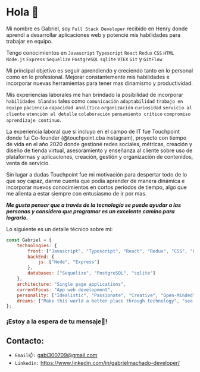 # Hola 👋

Mi nombre es Gabriel, soy `Full Stack Developer` recibido en Henry donde aprendí a desarrollar aplicaciones web y potencié mis habilidades para trabajar en equipo.

Tengo conocimientos en `Javascript` `Typescript` `React` `Redux` `CSS` `HTML` `Node.js` `Express` `Sequelize` `PostgreSQL` `sqlite` `VTEX` `Git` y `GitFlow`

Mi principal objetivo es seguir aprendiendo y creciendo tanto en lo personal como en lo profesional. Mejorar constantemente mis habilidades e incorporar nuevas herramientas para tener mas dinamismo y productividad.

Mis experiencias laborales me han brindado la posibilidad de incorporar `habilidades blandas` tales como `comunicación` `adaptabilidad` `trabajo en equipo` `paciencia` `capacidad analítica` `organización` `curiosidad` `servicio al cliente` `atención al detalle` `colaboración` `pensamiento crítico` `compromiso` `aprendizaje continuo`.

La experiencia laboral que si incluyo en el campo de IT fue Touchpoint donde fui Co-founder (@touchpoint.cba instagram), proyecto con tiempo de vida en el año 2020 donde gestioné redes sociales, métricas, creación y diseño de tienda virtual, asesoramiento y enseñanza al cliente sobre uso de plataformas y aplicaciones, creación, gestión y organización de contenidos, venta de servicio. 

Sin lugar a dudas Touchpoint fue mi motivación para despertar todo de lo que soy capaz, darme cuenta que podía aprender de manera dinámica e incorporar nuevos conocimientos en cortos períodos de tiempo, algo que me alienta a estar siempre con entusiasmo de ir por mas.

***Me gusta pensar que a través de la tecnología se puede ayudar a las personas y considero que programar es un excelente camino para lograrlo.***


Lo siguiente es un detalle técnico sobre mi:

```javascript
const Gabriel = {
    technologies: {
        front: ["Javascript", "Typescript", "React", "Redux", "CSS", "HTML"],
        backEnd: {
            js: ["Node", "Express"]
        },
        databases: ["Sequelize", "PostgreSQL", "sqlite"]
    },
    architecture: "Single page applications",
    currentFocus: "App web development",
    personality: ["Idealistic", "Passionate", "Creative", "Open-Minded", "Generous", "Empathetic"],
    dreams: ["Make this world a better place through technology", "see the people around me happy", "go to alaska on my motorcycle"]
};
```
### ¡Estoy a la espera de tu mensaje💬!

##  Contacto:
- `Email📫:` gabi300709@gmail.com
- `Linkedin:` https://www.linkedin.com/in/gabrielmachado-developer/



<!--
**Gabriel9022/Gabriel9022** is a ✨ _special_ ✨ repository because its `README.md` (this file) appears on your GitHub profile.

Here are some ideas to get you started:

- 🔭 I’m currently working on ...
- 🌱 I’m currently learning ...
- 👯 I’m looking to collaborate on ...
- 🤔 I’m looking for help with ...
- 💬 Ask me about ...
- 📫 How to reach me: ...
- 😄 Pronouns: ...
- ⚡ Fun fact: ...
-->
